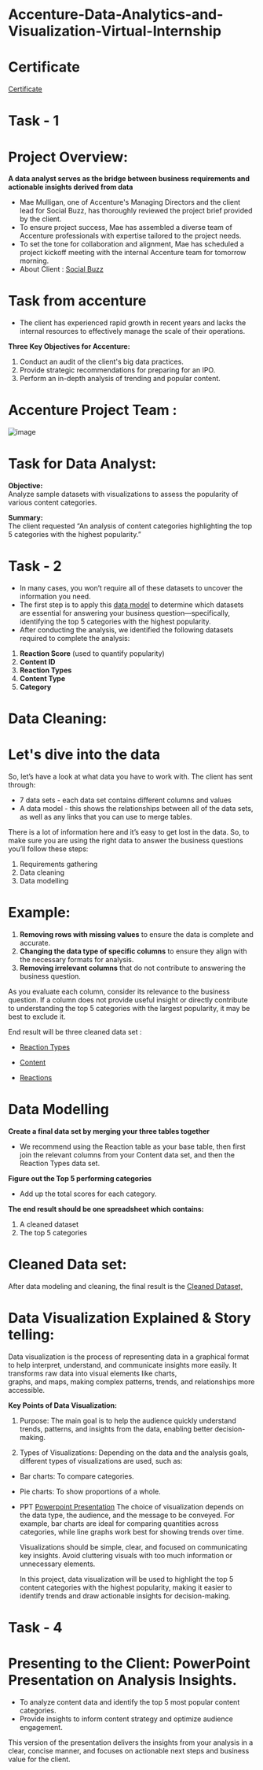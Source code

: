 # Accenture-Data-Analytics-and-Visualization-Virtual-Internship

# Certificate

[Certificate](https://github.com/mroyalreddy07/Accenture_Data_Analysis_Virtual_Intenship/blob/main/1734007077291_completion_certificate.pdf)

# Task - 1

# Project Overview:  

**A data analyst serves as the bridge between business requirements and actionable insights derived from data**

* Mae Mulligan, one of Accenture's Managing Directors and the client lead for Social Buzz, has thoroughly reviewed the project brief provided by the client.
* To ensure project success, Mae has assembled a diverse team of Accenture professionals with expertise tailored to the project needs.
* To set the tone for collaboration and alignment, Mae has scheduled a project kickoff meeting with the internal Accenture team for tomorrow morning.  
* About Client : [Social Buzz](https://github.com/mroyalreddy07/Accenture_Data_Analysis_Virtual_Intenship/blob/main/Data_Analytics%20Client%20Brief.pdf)

# Task from accenture

* The client has experienced rapid growth in recent years and lacks the internal resources to effectively manage the scale of their operations.  

**Three Key Objectives for Accenture:**  
1. Conduct an audit of the client's big data practices.  
2. Provide strategic recommendations for preparing for an IPO.  
3. Perform an in-depth analysis of trending and popular content.

# Accenture Project Team :
![image](https://github.com/user-attachments/assets/f3a774c8-f43d-4a73-b4d0-12863635b4c2)

# Task for Data Analyst:

**Objective:**  
Analyze sample datasets with visualizations to assess the popularity of various content categories.  

**Summary:**  
The client requested “An analysis of content categories highlighting the top 5 categories with the highest popularity.”  

# Task - 2

* In many cases, you won’t require all of these datasets to uncover the information you need.
* The first step is to apply this [data model](https://github.com/mroyalreddy07/Accenture_Data_Analysis_Virtual_Intenship/blob/main/Data%20model.pdf) to determine which datasets are essential for answering your     business question—specifically, identifying the top 5 categories with the highest popularity.
* After conducting the analysis, we identified the following datasets required to complete the analysis:

1. **Reaction Score** (used to quantify popularity)
2. **Content ID**
3. **Reaction Types**
4. **Content Type**
5. **Category**

# Data Cleaning:
# Let's dive into the data

So, let’s have a look at what data you have to work with. The client has sent through:

* 7 data sets - each data set contains different columns and values
* A data model - this shows the relationships between all of the data sets, as well as any links that you can use to merge tables.

 There is a lot of information here and it’s easy to get lost in the data. So, to make sure you are using the right data to answer the business questions you’ll follow these steps:

1. Requirements gathering
2. Data cleaning
3. Data modelling

# Example:

1. **Removing rows with missing values** to ensure the data is complete and accurate.
2. **Changing the data type of specific columns** to ensure they align with the necessary formats for analysis.
3. **Removing irrelevant columns** that do not contribute to answering the business question.  

As you evaluate each column, consider its relevance to the business question. If a column does not provide useful insight or directly contribute to understanding the top 5 categories with the largest popularity, it may be best to exclude it.

End result will be three cleaned data set :

* [Reaction Types](https://github.com/mroyalreddy07/Accenture_Data_Analysis_Virtual_Intenship/blob/main/ReactionTypes.csv)

* [Content](https://github.com/mroyalreddy07/Accenture_Data_Analysis_Virtual_Intenship/blob/main/Content.csv)

* [Reactions](https://github.com/mroyalreddy07/Accenture_Data_Analysis_Virtual_Intenship/blob/main/Reactions.csv)

# Data Modelling

**Create a final data set by merging your three tables together**

* We recommend using the Reaction table as your base table, then first join the relevant columns from your Content data set, and then the Reaction Types data set.

**Figure out the Top 5 performing categories**

* Add up the total scores for each category.

**The end result should be one spreadsheet which contains:**

1. A cleaned dataset
2. The top 5 categories

# Cleaned Data set:

  After data modeling and cleaning, the final result is the [Cleaned Dataset, ](https://github.com/mroyalreddy07/Accenture_Data_Analysis_Virtual_Intenship/blob/main/Cleaned%20Dataset.xlsx)

# Data Visualization Explained & Story telling:

  Data visualization is the process of representing data in a graphical format to help interpret, understand, and communicate insights more easily. It transforms raw data into visual elements like charts,       
  graphs, and maps, making complex patterns, trends, and relationships more accessible.

  **Key Points of Data Visualization:**

  1. Purpose:
     The main goal is to help the audience quickly understand trends, patterns, and insights from the data, enabling better decision-making.

  2. Types of Visualizations:
     Depending on the data and the analysis goals, different types of visualizations are used, such as:
  
  * Bar charts: To compare categories.
  * Pie charts: To show proportions of a whole.
  * PPT [Powerpoint Presentation](https://github.com/mroyalreddy07/Accenture_Data_Analysis_Virtual_Intenship/blob/main/Presentation%20DA_Task%203_final.pptx)
    The choice of visualization depends on the data type, the audience, and the message to be conveyed. For example, bar charts are ideal for comparing quantities across categories, while line graphs work best       for showing trends over time.

    Visualizations should be simple, clear, and focused on communicating key insights. Avoid cluttering visuals with too much information or unnecessary elements.

    In this project, data visualization will be used to highlight the top 5 content categories with the highest popularity, making it easier to identify trends and draw actionable insights for decision-making.

# Task - 4

# Presenting to the Client: PowerPoint Presentation on Analysis Insights.

  * To analyze content data and identify the top 5 most popular content categories.
  * Provide insights to inform content strategy and optimize audience engagement.

This version of the presentation delivers the insights from your analysis in a clear, concise manner, and focuses on actionable next steps and business value for the client.







